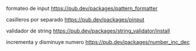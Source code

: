 formateo de input 
https://pub.dev/packages/pattern_formatter

casilleros por separado
https://pub.dev/packages/pinput

validador de string
https://pub.dev/packages/string_validator/install

incrementa y disminuye numero
https://pub.dev/packages/number_inc_dec